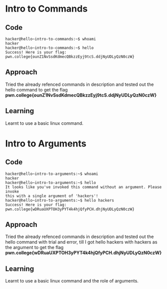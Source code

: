 # Intro to Commands
## Code
```
hacker@hello~intro-to-commands:~$ whoami
hacker
hacker@hello~intro-to-commands:~$ hello
Success! Here is your flag:
pwn.college{ounZ1NvSsdKdmecQBkzzEyj9tcS.ddjNyUDLyQzN0czW}
```
## Approach
Tried the already refenced commands in description and tested out the hello command to get the flag **pwn.college{ounZ1NvSsdKdmecQBkzzEyj9tcS.ddjNyUDLyQzN0czW}**
## Learning
Learnt to use a basic linux command.
# Intro to Arguments
## Code
```
hacker@hello~intro-to-arguments:~$ whoami
hacker  
hacker@hello~intro-to-arguments:~$ hello  
It looks like you've invoked this command without an argument. Please invoke
this with a single argument of 'hackers'! 
hacker@hello~intro-to-arguments:~$ hello hackers 
Success! Here is your flag: 
pwn.college{wDRuaUXPTOH3yPYT4k4hjQfyPCH.dhjNyUDLyQzN0czW}
```
## Approach
Tried the already refenced commands in description and tested out the hello command with trial and error, till I got hello hackers with hackers as the argument to get the flag **pwn.college{wDRuaUXPTOH3yPYT4k4hjQfyPCH.dhjNyUDLyQzN0czW}**
## Learning
Learnt to use a basic linux command and the role of arguments.
